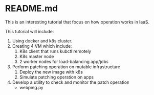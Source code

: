 # README.md
This is an interesting tutorial that focus on how operation works in IaaS.  

This tutorial will include:
1. Using docker and k8s cluster.
2. Creating 4 VM which include:
   1. K8s client that runs kubctl remotely 
   2. K8s master node
   3. 2 worker nodes for load-balancing app/jobs
3. Perform patching operation on mutable infrastructure
   1. Deploy the new image with k8s
   2. Simulate patching operation on apps
4. Develop a utility to check and monitor the patch operation
   - webping.py

